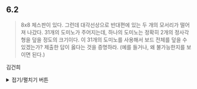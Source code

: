 ## 6.2

> 8x8 체스판이 있다. 그런데 대각선상으로 반대편에 있는 두 개의 모서리가 떨어져 나갔다.
> 31개의 도미노가 주어지는데, 하나의 도미노는 정확히 2개의 정사각형을 덮을 정도의 크기이다.
> 이 31개의 도미노를 사용해서 보드 전체를 덮을 수 있겠는가? 제출한 답이 옳다는 것을 증명하라.
> (예를 들거나, 왜 불가능한지를 보이면 된다.)

김건희
<details>
<summary>접기/펼치기 버튼</summary>

  <img src="chess.png"  width="400" height="400">
  <img src="도미노.png"  width="50" height="100">
  
  ```
  
  답은 불가능 하다 일단 위의 체스판을 봐보자,
  체스판은 8x8 64개로 32개의 흰색칸과 32개의 검은색 칸이 교차해서 나있다.
  그리고 대각선상에 반대편에 있는 두 개의 모서리를 땔 경우(여기서는 검은색) 
  30개의 검은색 칸과 32개의 흰색 칸이 나있다.
  
  우리가 정의한 도미노의 크기는 정확히 두개의 정사각형을 덮을 크기라고 정의했는데 색이 교차하는 체스판 특성상 
  검은색 하나 하얀색 하나 씩 차지하게 된다. 이는 31개의 도미노 블록이 있다면 31개의 검은색 블록과 31개의 하얀색 블록을 
  차지한다는 것을 알 수 있다. 하지만 여기서 모서리를 날린 그림은 30개의 검은색 칸과 32개의 하얀색 칸이므로 불가능하다. 
  
  직접 놔보는 수도 있지만 모서리가 늘 한칸씩 밀리면서 마지막엔 불가능해지는 것도 알 수 있다.
  
  ```
  
  
이미지 출처 : https://www.chess.com/ko/article/view/ceseupaneul-seolcihaneun-bangbeob

</details>
